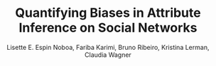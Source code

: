 ---
paperId: 39
author: Lisette E. Espin Noboa, Fariba Karimi, Bruno Ribeiro, Kristina Lerman, Claudia Wagner
publicationauthor: Espin Noboa, L. E. et al
title: Quantifying Biases in Attribute Inference on Social Networks
pdf: --
poster: Oral_Lisette_Espin1
alt: --
type: Oral
topic: Machine Learning
subtopic: Applications
link: 
conference: icml
year: 2020
tags: icml-2020-op
location: Virtual
---